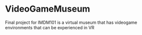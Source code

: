 # VideoGameMuseum
Final project for IMDM101 is a virtual museum that has videogame environments that can be experienced in VR


